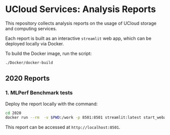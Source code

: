 # UCloud Services: Analysis Reports

This repository collects analysis reports on the usage of UCloud storage and computing services. 

Each report is built as an interactive `streamlit` web app, which can be deployed locally via Docker.

To build the Docker image, run the script:
```bash
./Docker/docker-build
```

## 2020 Reports

### 1. MLPerf Benchmark tests

Deploy the report locally with the command:
```bash
cd 2020
docker run --rm  -v $PWD:/work -p 8501:8501 streamlit:latest start_webapp -F /work/MLPerf-Benchmarks -f /work/MLPerf-Benchmarks/main.py
```
This report can be accessed at `http://localhost:8501`.
